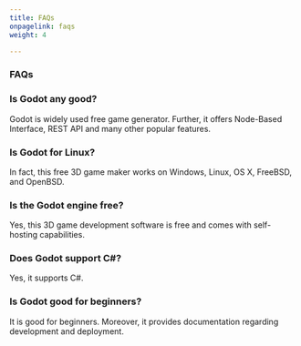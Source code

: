```yaml
---
title: FAQs
onpagelink: faqs
weight: 4

---
```


### **FAQs**

### Is Godot any good?
Godot is widely used free game generator. Further, it offers Node-Based Interface, REST API and many other popular features.
### Is Godot for Linux?
In fact, this free 3D game maker works on Windows, Linux, OS X, FreeBSD, and OpenBSD.
### Is the Godot engine free?
Yes, this 3D game development software is free and comes with self-hosting capabilities.
### Does Godot support C#?
Yes, it supports C#.
### Is Godot good for beginners?
It is good for beginners. Moreover, it provides documentation regarding development and deployment. 
